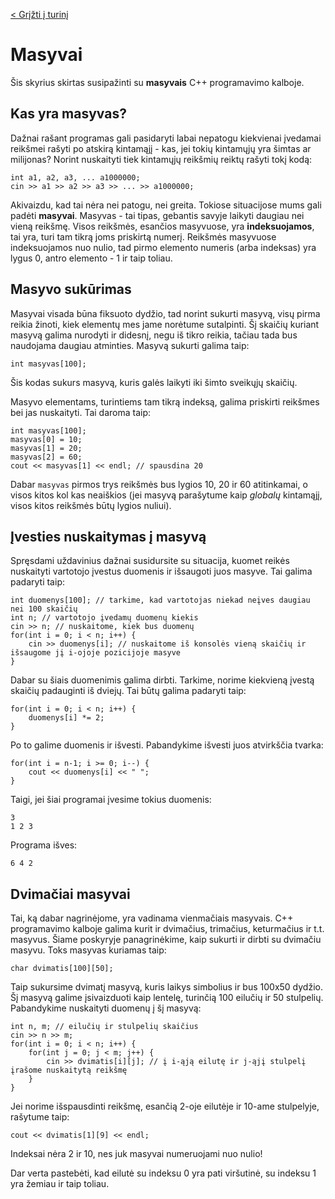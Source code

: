[< Grįžti į turinį](../README.md)
# Masyvai
Šis skyrius skirtas susipažinti su **masyvais** C++ programavimo kalboje.

## Kas yra masyvas?
Dažnai rašant programas gali pasidaryti labai nepatogu kiekvienai įvedamai reikšmei rašyti po atskirą kintamąjį - kas, jei tokių kintamųjų yra šimtas ar milijonas? Norint nuskaityti tiek kintamųjų reikšmių reiktų rašyti tokį kodą:
```
int a1, a2, a3, ... a1000000;
cin >> a1 >> a2 >> a3 >> ... >> a1000000;
```
Akivaizdu, kad tai nėra nei patogu, nei greita. Tokiose situacijose mums gali padėti **masyvai**. Masyvas - tai tipas, gebantis savyje laikyti daugiau nei vieną reikšmę. Visos reikšmės, esančios masyvuose, yra **indeksuojamos**, tai yra, turi tam tikrą joms priskirtą numerį. Reikšmės masyvuose indeksuojamos nuo nulio, tad pirmo elemento numeris (arba indeksas) yra lygus 0, antro elemento - 1 ir taip toliau.

## Masyvo sukūrimas
Masyvai visada būna fiksuoto dydžio, tad norint sukurti masyvą, visų pirma reikia žinoti, kiek elementų mes jame norėtume sutalpinti. Šį skaičių kuriant masyvą galima nurodyti ir didesnį, negu iš tikro reikia, tačiau tada bus naudojama daugiau atminties. Masyvą sukurti galima taip:
```
int masyvas[100];
```
Šis kodas sukurs masyvą, kuris galės laikyti iki šimto sveikųjų skaičių.

Masyvo elementams, turintiems tam tikrą indeksą, galima priskirti reikšmes bei jas nuskaityti. Tai daroma taip:
```
int masyvas[100];
masyvas[0] = 10;
masyvas[1] = 20;
masyvas[2] = 60;
cout << masyvas[1] << endl; // spausdina 20
```
Dabar `masyvas` pirmos trys reikšmės bus lygios 10, 20 ir 60 atitinkamai, o visos kitos kol kas neaiškios (jei masyvą parašytume kaip *globalų* kintamąjį, visos kitos reikšmės būtų lygios nuliui).

## Įvesties nuskaitymas į masyvą
Spręsdami uždavinius dažnai susidursite su situacija, kuomet reikės nuskaityti vartotojo įvestus duomenis ir išsaugoti juos masyve. Tai galima padaryti taip:
```
int duomenys[100]; // tarkime, kad vartotojas niekad neįves daugiau nei 100 skaičių
int n; // vartotojo įvedamų duomenų kiekis
cin >> n; // nuskaitome, kiek bus duomenų
for(int i = 0; i < n; i++) {
    cin >> duomenys[i]; // nuskaitome iš konsolės vieną skaičių ir išsaugome jį i-ojoje pozicijoje masyve
}
```

Dabar su šiais duomenimis galima dirbti. Tarkime, norime kiekvieną įvestą skaičių padauginti iš dviejų. Tai būtų galima padaryti taip:
```
for(int i = 0; i < n; i++) {
    duomenys[i] *= 2;
}
```

Po to galime duomenis ir išvesti. Pabandykime išvesti juos atvirkščia tvarka:
```
for(int i = n-1; i >= 0; i--) {
    cout << duomenys[i] << " ";
}
```
Taigi, jei šiai programai įvesime tokius duomenis:
```
3
1 2 3
```
Programa išves:
```
6 4 2
```

## Dvimačiai masyvai
Tai, ką dabar nagrinėjome, yra vadinama vienmačiais masyvais. C++ programavimo kalboje galima kurit ir dvimačius, trimačius, keturmačius ir t.t. masyvus. Šiame poskyryje panagrinėkime, kaip sukurti ir dirbti su dvimačiu masyvu. Toks masyvas kuriamas taip:
```
char dvimatis[100][50];
```
Taip sukursime dvimatį masyvą, kuris laikys simbolius ir bus 100x50 dydžio. Šį masyvą galime įsivaizduoti kaip lentelę, turinčią 100 eilučių ir 50 stulpelių. Pabandykime nuskaityti duomenų į šį masyvą:
```
int n, m; // eilučių ir stulpelių skaičius
cin >> n >> m;
for(int i = 0; i < n; i++) {
    for(int j = 0; j < m; j++) {
        cin >> dvimatis[i][j]; // į i-ąją eilutę ir j-ąjį stulpelį įrašome nuskaitytą reikšmę
    }
}
```

Jei norime išspausdinti reikšmę, esančią 2-oje eilutėje ir 10-ame stulpelyje, rašytume taip:
```
cout << dvimatis[1][9] << endl;
```
Indeksai nėra 2 ir 10, nes juk masyvai numeruojami nuo nulio!

Dar verta pastebėti, kad eilutė su indeksu 0 yra pati viršutinė, su indeksu 1 yra žemiau ir taip toliau.
